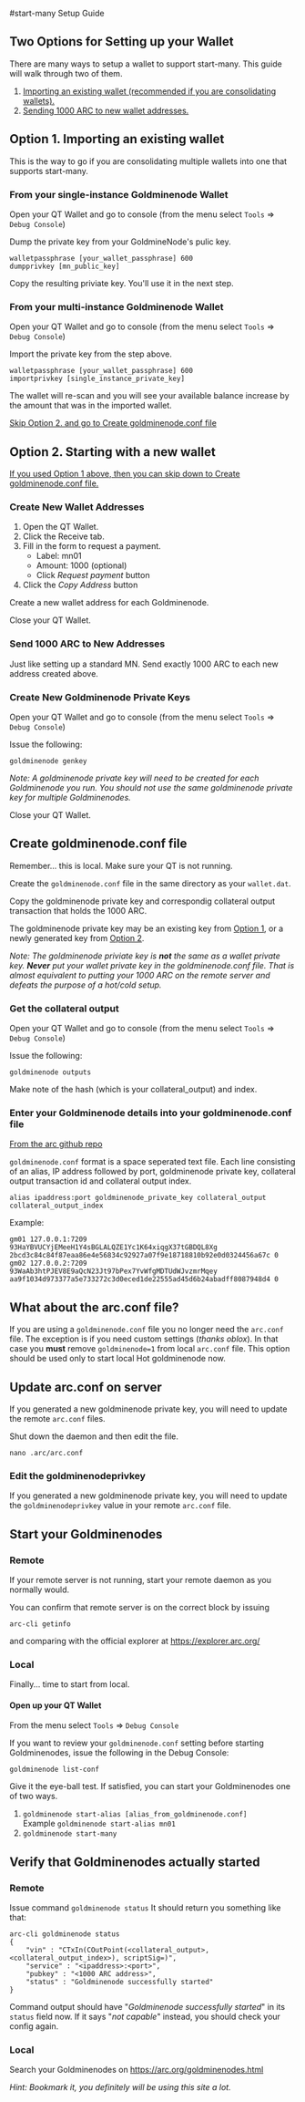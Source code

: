 #start-many Setup Guide

## Two Options for Setting up your Wallet
There are many ways to setup a wallet to support start-many. This guide will walk through two of them.

1. [Importing an existing wallet (recommended if you are consolidating wallets).](#option1)
2. [Sending 1000 ARC to new wallet addresses.](#option2)

## <a name="option1"></a>Option 1. Importing an existing wallet

This is the way to go if you are consolidating multiple wallets into one that supports start-many. 

### From your single-instance Goldminenode Wallet

Open your QT Wallet and go to console (from the menu select `Tools` => `Debug Console`)

Dump the private key from your GoldmineNode's pulic key.

```
walletpassphrase [your_wallet_passphrase] 600
dumpprivkey [mn_public_key]
```

Copy the resulting priviate key. You'll use it in the next step.

### From your multi-instance Goldminenode Wallet

Open your QT Wallet and go to console (from the menu select `Tools` => `Debug Console`)

Import the private key from the step above.

```
walletpassphrase [your_wallet_passphrase] 600
importprivkey [single_instance_private_key]
```

The wallet will re-scan and you will see your available balance increase by the amount that was in the imported wallet.

[Skip Option 2. and go to Create goldminenode.conf file](#goldminenodeconf)

## <a name="option2"></a>Option 2. Starting with a new wallet

[If you used Option 1 above, then you can skip down to Create goldminenode.conf file.](#goldminenodeconf)

### Create New Wallet Addresses

1. Open the QT Wallet.
2. Click the Receive tab.
3. Fill in the form to request a payment.
    * Label: mn01
    * Amount: 1000 (optional)
    * Click *Request payment* button
5. Click the *Copy Address* button

Create a new wallet address for each Goldminenode.

Close your QT Wallet.

### Send 1000 ARC to New Addresses

Just like setting up a standard MN. Send exactly 1000 ARC to each new address created above.

### Create New Goldminenode Private Keys

Open your QT Wallet and go to console (from the menu select `Tools` => `Debug Console`)

Issue the following:

```goldminenode genkey```

*Note: A goldminenode private key will need to be created for each Goldminenode you run. You should not use the same goldminenode private key for multiple Goldminenodes.*

Close your QT Wallet.

## <a name="goldminenodeconf"></a>Create goldminenode.conf file

Remember... this is local. Make sure your QT is not running.

Create the `goldminenode.conf` file in the same directory as your `wallet.dat`.

Copy the goldminenode private key and correspondig collateral output transaction that holds the 1000 ARC.

The goldminenode private key may be an existing key from [Option 1](#option1), or a newly generated key from [Option 2](#option2). 

*Note: The goldminenode priviate key is **not** the same as a wallet private key. **Never** put your wallet private key in the goldminenode.conf file. That is almost equivalent to putting your 1000 ARC on the remote server and defeats the purpose of a hot/cold setup.*

### Get the collateral output

Open your QT Wallet and go to console (from the menu select `Tools` => `Debug Console`)

Issue the following:

```goldminenode outputs```

Make note of the hash (which is your collateral_output) and index.

### Enter your Goldminenode details into your goldminenode.conf file
[From the arc github repo](https://github.com/ArcticCore/arc/blob/goldmine/doc/goldminenode_conf.md)

`goldminenode.conf` format is a space seperated text file. Each line consisting of an alias, IP address followed by port, goldminenode private key, collateral output transaction id and collateral output index.

```
alias ipaddress:port goldminenode_private_key collateral_output collateral_output_index
```

Example:

```
gm01 127.0.0.1:7209 93HaYBVUCYjEMeeH1Y4sBGLALQZE1Yc1K64xiqgX37tGBDQL8Xg 2bcd3c84c84f87eaa86e4e56834c92927a07f9e18718810b92e0d0324456a67c 0
gm02 127.0.0.2:7209 93WaAb3htPJEV8E9aQcN23Jt97bPex7YvWfgMDTUdWJvzmrMqey aa9f1034d973377a5e733272c3d0eced1de22555ad45d6b24abadff8087948d4 0
```

## What about the arc.conf file?

If you are using a `goldminenode.conf` file you no longer need the `arc.conf` file. The exception is if you need custom settings (_thanks oblox_). In that case you **must** remove `goldminenode=1` from local `arc.conf` file. This option should be used only to start local Hot goldminenode now.

## Update arc.conf on server

If you generated a new goldminenode private key, you will need to update the remote `arc.conf` files.

Shut down the daemon and then edit the file.

```nano .arc/arc.conf```

### Edit the goldminenodeprivkey
If you generated a new goldminenode private key, you will need to update the `goldminenodeprivkey` value in your remote `arc.conf` file.

## Start your Goldminenodes

### Remote

If your remote server is not running, start your remote daemon as you normally would. 

You can confirm that remote server is on the correct block by issuing

```arc-cli getinfo```

and comparing with the official explorer at https://explorer.arc.org/

### Local

Finally... time to start from local.

#### Open up your QT Wallet

From the menu select `Tools` => `Debug Console`

If you want to review your `goldminenode.conf` setting before starting Goldminenodes, issue the following in the Debug Console:

```goldminenode list-conf```

Give it the eye-ball test. If satisfied, you can start your Goldminenodes one of two ways.

1. `goldminenode start-alias [alias_from_goldminenode.conf]`  
Example ```goldminenode start-alias mn01```
2. `goldminenode start-many`

## Verify that Goldminenodes actually started

### Remote

Issue command `goldminenode status`
It should return you something like that:
```
arc-cli goldminenode status
{
    "vin" : "CTxIn(COutPoint(<collateral_output>, <collateral_output_index>), scriptSig=)",
    "service" : "<ipaddress>:<port>",
    "pubkey" : "<1000 ARC address>",
    "status" : "Goldminenode successfully started"
}
```
Command output should have "_Goldminenode successfully started_" in its `status` field now. If it says "_not capable_" instead, you should check your config again.

### Local

Search your Goldminenodes on https://arc.org/goldminenodes.html

_Hint: Bookmark it, you definitely will be using this site a lot._
